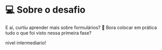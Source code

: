 # 💻 Sobre o desafio

E aí, curtiu aprender mais sobre formulários? 👀
Bora colocar em prática tudo o que foi visto nessa primeira fase?

nivel intermediario!